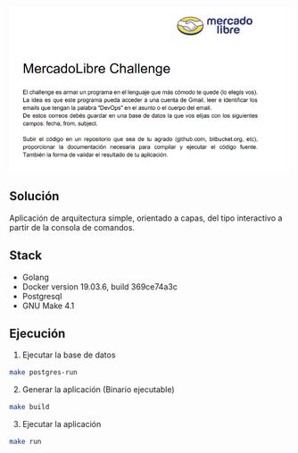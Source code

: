 ![Desafio](pic.png)

## Solución
Aplicación de arquitectura simple, orientado a capas,
del tipo interactivo a partir de la consola de comandos.

## Stack
- Golang
- Docker version 19.03.6, build 369ce74a3c
- Postgresql
- GNU Make 4.1

## Ejecución
1. Ejecutar la base de datos
```bash
make postgres-run
```
2. Generar la aplicación (Binario ejecutable)
```bash
make build
```
3. Ejecutar la aplicación
```bash
make run
```